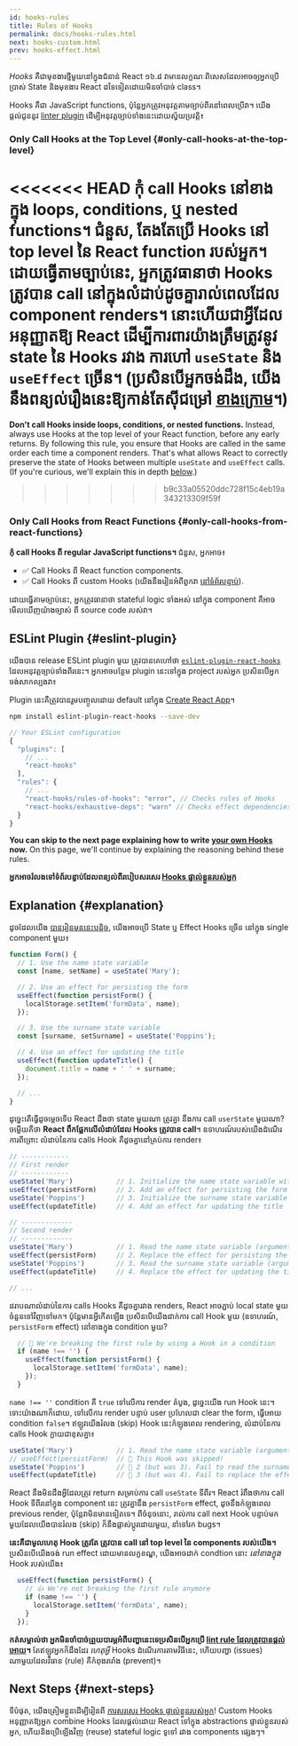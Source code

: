```yaml
---
id: hooks-rules
title: Rules of Hooks
permalink: docs/hooks-rules.html
next: hooks-custom.html
prev: hooks-effect.html
---
```


*Hooks* គឺជាមុខងារថ្មីមួយនៅក្នុងជំនាន់ React ១៦.៨ វាមានលក្ខណៈពិសេសដែលអាចឲ្យអ្នកប្រើប្រាស់ State និងមុខងារ React ដទៃទៀតដោយមិនចាំបាច់ class។

Hooks គឺជា JavaScript functions, ប៉ុន្តែអ្នកត្រូវអនុវត្តតាមច្បាប់ពីរនៅពេលប្រើវា។ យើងផ្តល់ជូននូវ [linter plugin](https://www.npmjs.com/package/eslint-plugin-react-hooks) ដើម្បីអនុវត្តច្បាប់ទាំងនេះដោយស្វ័យប្រវត្តិ៖

### Only Call Hooks at the Top Level {#only-call-hooks-at-the-top-level}

<<<<<<< HEAD
**កុំ call Hooks នៅខាងក្នុង loops, conditions, ឬ nested functions។** ជំនួស, តែងតែប្រើ Hooks នៅ top level នៃ React function របស់អ្នក។ ដោយធ្វើតាមច្បាប់នេះ, អ្នកត្រូវធានាថា Hooks ត្រូវបាន call នៅក្នុងលំដាប់ដូចគ្នារាល់ពេលដែល component renders។ នោះហើយជាអ្វីដែលអនុញ្ញាតឱ្យ React ដើម្បីការពារយ៉ាងត្រឹមត្រូវនូវ state នៃ Hooks រវាង ការហៅ `useState` និង `useEffect` ច្រើន។ (ប្រសិនបើអ្នកចង់ដឹង, យើងនឹងពន្យល់រឿងនេះឱ្យកាន់តែស៊ីជម្រៅ [ខាងក្រោម](#explanation)។)
=======
**Don't call Hooks inside loops, conditions, or nested functions.** Instead, always use Hooks at the top level of your React function, before any early returns. By following this rule, you ensure that Hooks are called in the same order each time a component renders. That's what allows React to correctly preserve the state of Hooks between multiple `useState` and `useEffect` calls. (If you're curious, we'll explain this in depth [below](#explanation).)
>>>>>>> b9c33a05520ddc728f15c4eb19a343213309f59f

### Only Call Hooks from React Functions {#only-call-hooks-from-react-functions}

**កុំ call Hooks ពី regular JavaScript functions។** ជំនួស, អ្នកអាច៖

* ✅ Call Hooks ពី React function components.
* ✅ Call Hooks ពី custom Hooks (យើងនឹងរៀនអំពីពួកវា [នៅទំព័របន្ទាប់](/docs/hooks-custom.html)).

ដោយធ្វើតាមច្បាប់នេះ, អ្នកត្រូវធានាថា stateful logic ទាំងអស់ នៅក្នុង component គឺអាចមើលឃើញយ៉ាងច្បាស់ ពី source code របស់វា។

## ESLint Plugin {#eslint-plugin}

យើងបាន release ESLint plugin មួយ ត្រូវបានគេហៅថា [`eslint-plugin-react-hooks`](https://www.npmjs.com/package/eslint-plugin-react-hooks) ដែលអនុវត្តច្បាប់ទាំងពីរនេះ។ អ្នកអាចបន្ថែម plugin នេះទៅក្នុង project របស់អ្នក ប្រសិនបើអ្នកចង់សាកល្បងវា៖

Plugin នេះគឺត្រូវបានរួមបញ្ចូលដោយ default នៅក្នុង [Create React App](/docs/create-a-new-react-app.html#create-react-app)។

```bash
npm install eslint-plugin-react-hooks --save-dev
```

```js
// Your ESLint configuration
{
  "plugins": [
    // ...
    "react-hooks"
  ],
  "rules": {
    // ...
    "react-hooks/rules-of-hooks": "error", // Checks rules of Hooks
    "react-hooks/exhaustive-deps": "warn" // Checks effect dependencies
  }
}
```

**You can skip to the next page explaining how to write [your own Hooks](/docs/hooks-custom.html) now.** On this page, we'll continue by explaining the reasoning behind these rules.

**អ្នកអាចរំលងទៅទំព័របន្ទាប់ដែលពន្យល់ពីរបៀបសរសេរ [Hooks ផ្ទាល់ខ្លួនរបស់អ្នក](/docs/hooks-custom.html)**

## Explanation {#explanation}

ដូចដែលយើង [បានរៀនមុននេះបន្តិច](/docs/hooks-state.html#tip-using-multiple-state-variables), យើងអាចប្រើ State ឬ Effect Hooks ច្រើ​ន នៅក្នុង single component មួយ៖

```js
function Form() {
  // 1. Use the name state variable
  const [name, setName] = useState('Mary');

  // 2. Use an effect for persisting the form
  useEffect(function persistForm() {
    localStorage.setItem('formData', name);
  });

  // 3. Use the surname state variable
  const [surname, setSurname] = useState('Poppins');

  // 4. Use an effect for updating the title
  useEffect(function updateTitle() {
    document.title = name + ' ' + surname;
  });

  // ...
}
```

ដូច្នេះតើធ្វើដូចម្តេចទើប React ដឹងថា state មួយណា ត្រូវគ្នា នឹងការ call `userState`​ មួយណា? ចម្លើយគឺថា **React ពឹកផ្អែកលើលំដាប់ដែល Hooks ត្រូវបាន call**។ ឧទាហរណ៍របស់យើងដំណើរការពីព្រោះ លំដាប់នៃការ calls Hook គឺដូចគ្នានៅគ្រប់ការ render៖

```js
// ------------
// First render
// ------------
useState('Mary')           // 1. Initialize the name state variable with 'Mary'
useEffect(persistForm)     // 2. Add an effect for persisting the form
useState('Poppins')        // 3. Initialize the surname state variable with 'Poppins'
useEffect(updateTitle)     // 4. Add an effect for updating the title

// -------------
// Second render
// -------------
useState('Mary')           // 1. Read the name state variable (argument is ignored)
useEffect(persistForm)     // 2. Replace the effect for persisting the form
useState('Poppins')        // 3. Read the surname state variable (argument is ignored)
useEffect(updateTitle)     // 4. Replace the effect for updating the title

// ...
```

ដរាបណាលំដាប់នៃការ calls Hooks គឺដូចគ្នារវាង renders, React អាចភ្ជាប់ local state មួយចំនួនទៅវិញទៅមក។ ប៉ុន្តែមានអ្វីកើតឡើង ប្រសិនបើយើងដាក់ការ call Hook មួយ (ឧទាហរណ៍, `persistForm` effect) នៅខាងក្នុង condition មួយ?

```js
  // 🔴 We're breaking the first rule by using a Hook in a condition
  if (name !== '') {
    useEffect(function persistForm() {
      localStorage.setItem('formData', name);
    });
  }
```

`name !== ''` condition គឺ `true` ទៅលើការ render តំបូង, ដូច្នេះយើង run Hook នេះ។ ទោះយ៉ាងណាក៏ដោយ, ទៅលើការ render បន្ទាប់ user ប្រហែលជា clear the form, ធ្វើអោយ condition `false`។ ឥឡូវយើងរំលង (skip) Hook នេះកំឡុងពេល rendering, លំដាប់នៃការ calls Hook ក្លាយជាខុសគ្នា៖

```js
useState('Mary')           // 1. Read the name state variable (argument is ignored)
// useEffect(persistForm)  // 🔴 This Hook was skipped!
useState('Poppins')        // 🔴 2 (but was 3). Fail to read the surname state variable
useEffect(updateTitle)     // 🔴 3 (but was 4). Fail to replace the effect
```

React នឹងមិនដឹងអ្វីដែលត្រូវ return សម្រាប់ការ call `useState` ទីពីរ។ React រំពឹងថាការ call Hook ទីពីរនៅក្នុង component នេះ ត្រូវគ្នានឹង `persistForm` effect, ដូចនឹងកំឡុងពេល previous render, ប៉ុន្តែវាមិនមានទៀតទេ។ ពីចំនុចនេាះ, រាល់ការ call next Hook បន្ទាប់មកមួយដែលយើងបានរំលង (skip) ក៏នឹងផ្លាស់ប្តូរដោយមួយ,​ នាំទៅរក bugs។

**នេះគឺជាមូលហេតុ Hook ត្រូវតែ ត្រូវបាន call នៅ top level នៃ components របស់យើង។** ប្រសិនបើយើងចង់ run effect ដោយមានលក្ខខណ្ឌ, យើងអាចដាក់ condtion នេាះ *នៅខាងក្នុង* Hook របស់យើង៖

```js
  useEffect(function persistForm() {
    // 👍 We're not breaking the first rule anymore
    if (name !== '') {
      localStorage.setItem('formData', name);
    }
  });
```

**កត់សម្គាល់ថា អ្នកមិនចាំបាច់ព្រួយបារម្ភអំពីបញ្ហានេះទេប្រសិនបើអ្នកប្រើ [lint rule ដែលត្រូវបានផ្តល់អោយ](https://www.npmjs.com/package/eslint-plugin-react-hooks)។** តែឥឡូវអ្នកក៏ដឹងដែរ *ហេតុអ្វី* Hooks ដំណើរការតាមវិធីនេះ, ហើយបញ្ហា (issues) ណាមួយដែលវិធាន (rule) គឺកំពុងរារាំង (prevent)។

## Next Steps {#next-steps}

ទីបំផុត, យើងត្រៀមខ្លួនដើម្បីរៀនពី [ការសរសេរ Hooks ផ្ទាល់ខ្លួនរបស់អ្នក](/docs/hooks-custom.html)! Custom Hooks អនុញ្ញាតឱ្យអ្នក combine Hooks ដែលផ្តល់ដោយ React ទៅក្នុង abstractions ផ្ទាល់ខ្លួនរបស់អ្នក, ហើយនិងប្រើឡើងវិញ (reuse) stateful logic ទូទៅ រវាង components ផ្សេងៗ។
